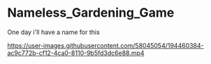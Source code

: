 # Nameless_Gardening_Game
One day i'll have a name for this


https://user-images.githubusercontent.com/58045054/194460384-ac9c772b-cf12-4ca0-8110-9b5fd3dc6e88.mp4

